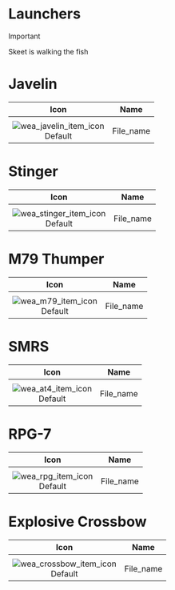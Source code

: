 # Launchers

> [!IMPORTANT]
>
> Skeet is walking the fish



# Javelin

| Icon | Name |
| :--: | :--: | 
| | | | | 
![wea_javelin_item_icon](https://github.com/user-attachments/assets/1a8d4505-7b76-471e-a212-ad5df6bfdb62)<br> Default | File_name | 

# Stinger

| Icon | Name |
| :--: | :--: | 
| | | | | 
![wea_stinger_item_icon](https://github.com/user-attachments/assets/e50b9a96-ab1e-47cd-b601-5f7f5520242f)<br> Default | File_name | 


# M79 Thumper

| Icon | Name |
| :--: | :--: | 
| | | | | 
![wea_m79_item_icon](https://github.com/user-attachments/assets/c4655f52-0d1d-4f0e-915e-d86f930dd8d1)<br> Default | File_name | 


# SMRS

| Icon | Name |
| :--: | :--: | 
| | | | | 
![wea_at4_item_icon](https://github.com/user-attachments/assets/2f1d0886-ddb0-4998-91a4-b3b845a29671)<br> Default | File_name | 


# RPG-7

| Icon | Name |
| :--: | :--: | 
| | | | | 
![wea_rpg_item_icon](https://github.com/user-attachments/assets/c7de5fd6-1e92-47ee-99c6-2f484f19bb61)<br> Default | File_name | 


# Explosive Crossbow

| Icon | Name |
| :--: | :--: | 
| | | | | 
![wea_crossbow_item_icon](https://github.com/user-attachments/assets/428b3376-0f7a-46d2-bd8a-978f29bad95d)<br> Default | File_name | 
